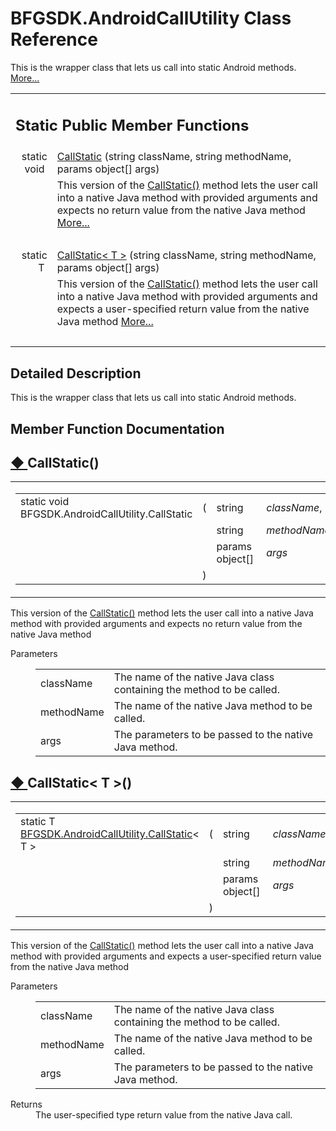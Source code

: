 # BFGSDK.AndroidCallUtility Class Reference

<div class="contents"><p>This is the wrapper class that lets us call into static Android methods.    <a href="class_b_f_g_s_d_k_1_1_android_call_utility.html#details">More...</a></p><table class="memberdecls"><tr class="heading"><td colspan="2"><h2 class="groupheader"><a id="pub-static-methods" name="pub-static-methods"></a> Static Public Member Functions</h2></td></tr><tr class="memitem:a221c6bb009742fd0b1d69866f108f99a"><td class="memItemLeft" align="right" valign="top">static void&#160;</td><td class="memItemRight" valign="bottom"><a class="el" href="class_b_f_g_s_d_k_1_1_android_call_utility.html#a221c6bb009742fd0b1d69866f108f99a">CallStatic</a> (string className, string methodName, params object[] args)</td></tr><tr class="memdesc:a221c6bb009742fd0b1d69866f108f99a"><td class="mdescLeft">&#160;</td><td class="mdescRight">This version of the <a class="el" href="class_b_f_g_s_d_k_1_1_android_call_utility.html#a221c6bb009742fd0b1d69866f108f99a" title="This version of the CallStatic() method lets the user call into a native Java method with provided ar...">CallStatic()</a> method lets the user call into a native Java method with provided arguments and expects no return value from the native Java method  <a href="class_b_f_g_s_d_k_1_1_android_call_utility.html#a221c6bb009742fd0b1d69866f108f99a">More...</a><br /></td></tr><tr class="separator:a221c6bb009742fd0b1d69866f108f99a"><td class="memSeparator" colspan="2">&#160;</td></tr><tr class="memitem:ad3cdaa4259df4c135d13457e1497d49b"><td class="memItemLeft" align="right" valign="top">static T&#160;</td><td class="memItemRight" valign="bottom"><a class="el" href="class_b_f_g_s_d_k_1_1_android_call_utility.html#ad3cdaa4259df4c135d13457e1497d49b">CallStatic&lt; T &gt;</a> (string className, string methodName, params object[] args)</td></tr><tr class="memdesc:ad3cdaa4259df4c135d13457e1497d49b"><td class="mdescLeft">&#160;</td><td class="mdescRight">This version of the <a class="el" href="class_b_f_g_s_d_k_1_1_android_call_utility.html#a221c6bb009742fd0b1d69866f108f99a" title="This version of the CallStatic() method lets the user call into a native Java method with provided ar...">CallStatic()</a> method lets the user call into a native Java method with provided arguments and expects a user-specified return value from the native Java method  <a href="class_b_f_g_s_d_k_1_1_android_call_utility.html#ad3cdaa4259df4c135d13457e1497d49b">More...</a><br /></td></tr><tr class="separator:ad3cdaa4259df4c135d13457e1497d49b"><td class="memSeparator" colspan="2">&#160;</td></tr></table><a name="details" id="details"></a><h2 class="groupheader">Detailed Description</h2><div class="textblock"><p >This is the wrapper class that lets us call into static Android methods. </p></div><h2 class="groupheader">Member Function Documentation</h2><a id="a221c6bb009742fd0b1d69866f108f99a" name="a221c6bb009742fd0b1d69866f108f99a"></a><h2 class="memtitle"><span class="permalink"><a href="#a221c6bb009742fd0b1d69866f108f99a">&#9670;&nbsp;</a></span>CallStatic()</h2><div class="memitem"><div class="memproto"><table class="mlabels"><tr><td class="mlabels-left"><table class="memname"><tr><td class="memname">static void BFGSDK.AndroidCallUtility.CallStatic </td><td>(</td><td class="paramtype">string&#160;</td><td class="paramname"><em>className</em>, </td></tr><tr><td class="paramkey"></td><td></td><td class="paramtype">string&#160;</td><td class="paramname"><em>methodName</em>, </td></tr><tr><td class="paramkey"></td><td></td><td class="paramtype">params object[]&#160;</td><td class="paramname"><em>args</em>&#160;</td></tr><tr><td></td><td>)</td><td></td><td></td></tr></table></td><td class="mlabels-right"><span class="mlabels"><span class="mlabel">inline</span><span class="mlabel">static</span></span></td></tr></table></div><div class="memdoc"><p>This version of the <a class="el" href="class_b_f_g_s_d_k_1_1_android_call_utility.html#a221c6bb009742fd0b1d69866f108f99a" title="This version of the CallStatic() method lets the user call into a native Java method with provided ar...">CallStatic()</a> method lets the user call into a native Java method with provided arguments and expects no return value from the native Java method </p><dl class="params"><dt>Parameters</dt><dd><table class="params"><tr><td class="paramname">className</td><td>The name of the native Java class containing the method to be called.</td></tr><tr><td class="paramname">methodName</td><td>The name of the native Java method to be called.</td></tr><tr><td class="paramname">args</td><td>The parameters to be passed to the native Java method.</td></tr></table></dd></dl></div></div><a id="ad3cdaa4259df4c135d13457e1497d49b" name="ad3cdaa4259df4c135d13457e1497d49b"></a><h2 class="memtitle"><span class="permalink"><a href="#ad3cdaa4259df4c135d13457e1497d49b">&#9670;&nbsp;</a></span>CallStatic&lt; T &gt;()</h2><div class="memitem"><div class="memproto"><table class="mlabels"><tr><td class="mlabels-left"><table class="memname"><tr><td class="memname">static T <a class="el" href="class_b_f_g_s_d_k_1_1_android_call_utility.html#a221c6bb009742fd0b1d69866f108f99a">BFGSDK.AndroidCallUtility.CallStatic</a>&lt; T &gt; </td><td>(</td><td class="paramtype">string&#160;</td><td class="paramname"><em>className</em>, </td></tr><tr><td class="paramkey"></td><td></td><td class="paramtype">string&#160;</td><td class="paramname"><em>methodName</em>, </td></tr><tr><td class="paramkey"></td><td></td><td class="paramtype">params object[]&#160;</td><td class="paramname"><em>args</em>&#160;</td></tr><tr><td></td><td>)</td><td></td><td></td></tr></table></td><td class="mlabels-right"><span class="mlabels"><span class="mlabel">inline</span><span class="mlabel">static</span></span></td></tr></table></div><div class="memdoc"><p>This version of the <a class="el" href="class_b_f_g_s_d_k_1_1_android_call_utility.html#a221c6bb009742fd0b1d69866f108f99a" title="This version of the CallStatic() method lets the user call into a native Java method with provided ar...">CallStatic()</a> method lets the user call into a native Java method with provided arguments and expects a user-specified return value from the native Java method </p><dl class="params"><dt>Parameters</dt><dd><table class="params"><tr><td class="paramname">className</td><td>The name of the native Java class containing the method to be called.</td></tr><tr><td class="paramname">methodName</td><td>The name of the native Java method to be called.</td></tr><tr><td class="paramname">args</td><td>The parameters to be passed to the native Java method.</td></tr></table></dd></dl><dl class="section return"><dt>Returns</dt><dd>The user-specified type return value from the native Java call. </dd></dl></div></div></div> 
